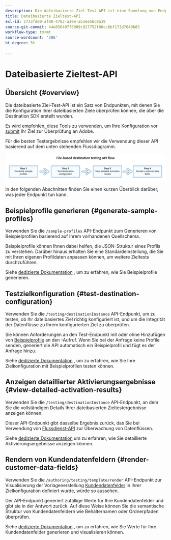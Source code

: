 ```yaml
---
description: Die dateibasierte Ziel-Test-API ist eine Sammlung von Endpunkten, mit denen Sie die Konfiguration Ihrer dateibasierten Ziele überprüfen können, die über die Destination SDK erstellt wurden.
title: Dateibasierte Zieltest-API
exl-id: 2733fd00-af08-4763-a30e-a53ee56c0a19
source-git-commit: 44e056407f5089c927752f00cc6bf173d7640b83
workflow-type: tm+mt
source-wordcount: '386'
ht-degree: 3%

---
```


# Dateibasierte Zieltest-API

## Übersicht {#overview}

Die dateibasierte Ziel-Test-API ist ein Satz von Endpunkten, mit denen Sie die Konfiguration Ihrer dateibasierten Ziele überprüfen können, die über die Destination SDK erstellt wurden.

Es wird empfohlen, diese Tools zu verwenden, um Ihre Konfiguration vor [submit](submit-destination.md) Ihr Ziel zur Überprüfung an Adobe.

Für die besten Testergebnisse empfehlen wir die Verwendung dieser API basierend auf dem unten stehenden Flussdiagramm.

![Diagramm mit dem empfohlenen Zieltestfluss](assets/file-based-testing-flow.png)

In den folgenden Abschnitten finden Sie einen kurzen Überblick darüber, was jeder Endpunkt tun kann.

## Beispielprofile generieren {#generate-sample-profiles}

Verwenden Sie die `/sample-profiles` API-Endpunkt zum Generieren von Beispielprofilen basierend auf Ihrem vorhandenen Quellschema.

Beispielprofile können Ihnen dabei helfen, die JSON-Struktur eines Profils zu verstehen. Darüber hinaus erhalten Sie eine Standardeinstellung, die Sie mit Ihren eigenen Profildaten anpassen können, um weitere Zieltests durchzuführen.

Siehe [dedizierte Dokumentation](file-based-sample-profile-generation-api.md) , um zu erfahren, wie Sie Beispielprofile generieren.

## Testzielkonfiguration {#test-destination-configuration}

Verwenden Sie die `/testing/destinationInstance` API-Endpunkt, um zu testen, ob Ihr dateibasiertes Ziel richtig konfiguriert ist, und um die Integrität der Datenflüsse zu Ihrem konfigurierten Ziel zu überprüfen.

Sie können Anforderungen an den Test-Endpunkt mit oder ohne Hinzufügen von [Beispielprofile](file-based-sample-profile-generation-api.md) an den -Aufruf. Wenn Sie bei der Anfrage keine Profile senden, generiert die API automatisch ein Beispielprofil und fügt es der Anfrage hinzu.

Siehe [dedizierte Dokumentation](file-based-destination-testing-api.md) , um zu erfahren, wie Sie Ihre Zielkonfiguration mit Beispielprofilen testen können.

## Anzeigen detaillierter Aktivierungsergebnisse {#view-detailed-activation-results}

Verwenden Sie die `/testing/destinationInstance` API-Endpunkt, an dem Sie die vollständigen Details Ihrer dateibasierten Zieltestergebnisse anzeigen können.

Dieser API-Endpunkt gibt dasselbe Ergebnis zurück, das Sie bei Verwendung von [Flussdienst-API](../api/update-destination-dataflows.md) zur Überwachung von Datenflüssen.

Siehe [dedizierte Dokumentation](file-based-destination-results-api.md) um zu erfahren, wie Sie detaillierte Aktivierungsergebnisse anzeigen können.

## Rendern von Kundendatenfeldern {#render-customer-data-fields}

Verwenden Sie die `/authoring/testing/template/render` API-Endpunkt zur Visualisierung der Vorlagenerstellung [Kundendatenfelder](file-based-destination-configuration.md#customer-data-fields) in Ihrer Zielkonfiguration definiert wurde, würde so aussehen.

Der API-Endpunkt generiert zufällige Werte für Ihre Kundendatenfelder und gibt sie in der Antwort zurück. Auf diese Weise können Sie die semantische Struktur von Kundendatenfeldern wie Behälternamen oder Ordnerpfaden überprüfen.

Siehe [dedizierte Dokumentation](file-based-render-template-api.md) , um zu erfahren, wie Sie Werte für Ihre Kundendatenfelder generieren und visualisieren können.
